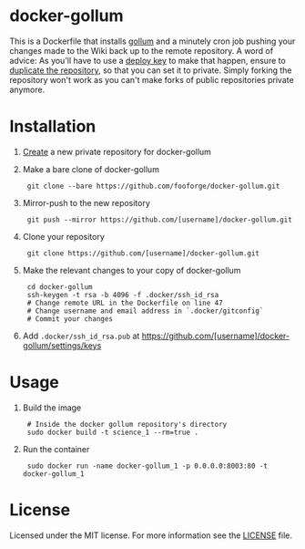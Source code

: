 docker-gollum
=============

This is a Dockerfile that installs [gollum](https://github.com/gollum/gollum) and a minutely cron job pushing your changes made to the Wiki back up to the remote repository. A word of advice: As you'll have to use a [deploy key](https://help.github.com/articles/managing-deploy-keys#deploy-keys) to make that happen, ensure to [duplicate the repository](https://help.github.com/articles/duplicating-a-repository), so that you can set it to private. Simply forking the repository won't work as you can't make forks of public repositories private anymore.

# Installation

1. [Create](https://github.com/new) a new private repository for docker-gollum
2. Make a bare clone of docker-gollum

        git clone --bare https://github.com/fooforge/docker-gollum.git

3. Mirror-push to the new repository

        git push --mirror https://github.com/[username]/docker-gollum.git

4. Clone your repository

        git clone https://github.com/[username]/docker-gollum.git

5. Make the relevant changes to your copy of docker-gollum

        cd docker-gollum
        ssh-keygen -t rsa -b 4096 -f .docker/ssh_id_rsa
        # Change remote URL in the Dockerfile on line 47
        # Change username and email address in `.docker/gitconfig`
        # Commit your changes

6. Add `.docker/ssh_id_rsa.pub` at https://github.com/[username]/docker-gollum/settings/keys

# Usage

1. Build the image

        # Inside the docker gollum repository's directory
        sudo docker build -t science_1 --rm=true .

2. Run the container

        sudo docker run -name docker-gollum_1 -p 0.0.0.0:8003:80 -t docker-gollum_1

# License

Licensed under the MIT license. For more information see the [LICENSE](./LICENSE) file.
